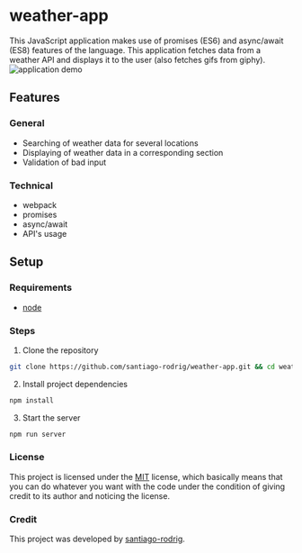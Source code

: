﻿# weather-app
This JavaScript application makes use of promises (ES6) and async/await (ES8) features of the language. This application fetches data from a weather API and displays it to the user (also fetches gifs from giphy).
![application demo](./doc/demo.gif)
## Features
### General
- Searching of weather data for several locations
- Displaying of weather data in a corresponding section
- Validation of bad input
### Technical
- webpack
- promises
- async/await
- API's usage
## Setup
### Requirements
- [node](https://nodejs.org/en/)
### Steps
1. Clone the repository
```bash
git clone https://github.com/santiago-rodrig/weather-app.git && cd weather-app
```
2. Install project dependencies
```bash
npm install
```
3. Start the server
```bash
npm run server
```
### License
This project is licensed under the [MIT](./LICENSE) license, which basically means that you can do whatever you want with the code under the condition of giving credit to its author and noticing the license.
### Credit
This project was developed by [santiago-rodrig](https://github.com/santiago-rodrig).
